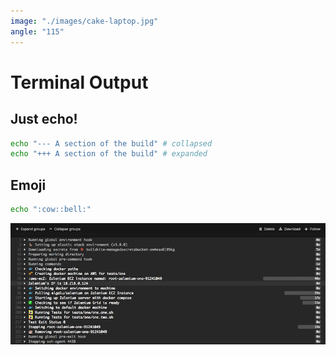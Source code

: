 ```yaml
---
image: "./images/cake-laptop.jpg"
angle: "115"
---
```


# Terminal Output

## Just echo!

```sh
echo "--- A section of the build" # collapsed
echo "+++ A section of the build" # expanded
```

## Emoji

```sh
echo ":cow::bell:"
```

![](./images/buildoutput.png)
